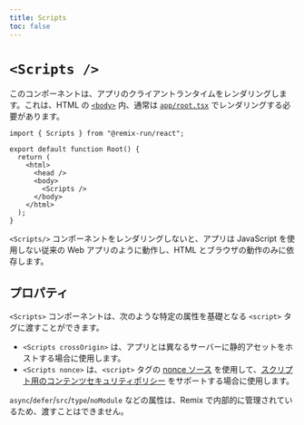 ```yaml
---
title: Scripts
toc: false
---
```


# `<Scripts />`

このコンポーネントは、アプリのクライアントランタイムをレンダリングします。これは、HTML の [`<body>`][body-element] 内、通常は [`app/root.tsx`][root] でレンダリングする必要があります。

```tsx filename=app/root.tsx lines=[8]
import { Scripts } from "@remix-run/react";

export default function Root() {
  return (
    <html>
      <head />
      <body>
        <Scripts />
      </body>
    </html>
  );
}
```

`<Scripts/>` コンポーネントをレンダリングしないと、アプリは JavaScript を使用しない従来の Web アプリのように動作し、HTML とブラウザの動作のみに依存します。

## プロパティ

`<Scripts>` コンポーネントは、次のような特定の属性を基礎となる `<script>` タグに渡すことができます。

- `<Scripts crossOrigin>` は、アプリとは異なるサーバーに静的アセットをホストする場合に使用します。
- `<Scripts nonce>` は、`<script>` タグの [nonce ソース][csp-nonce] を使用して、[スクリプト用のコンテンツセキュリティポリシー][csp] をサポートする場合に使用します。

`async`/`defer`/`src`/`type`/`noModule` などの属性は、Remix で内部的に管理されているため、渡すことはできません。

[body-element]: https://developer.mozilla.org/en-US/docs/Web/HTML/Element/body
[csp]: https://developer.mozilla.org/en-US/docs/Web/HTTP/Headers/Content-Security-Policy/script-src
[csp-nonce]: https://developer.mozilla.org/en-US/docs/Web/HTTP/Headers/Content-Security-Policy/Sources#sources
[root]: ../file-conventions/root
